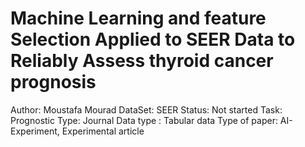 # Machine Learning and feature Selection Applied to SEER Data to Reliably Assess thyroid cancer prognosis

Author: Moustafa Mourad
DataSet: SEER
Status: Not started
Task: Prognostic
Type: Journal
Data type : Tabular  data
Type of paper: AI-Experiment, Experimental article